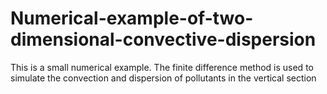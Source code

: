 # Numerical-example-of-two-dimensional-convective-dispersion

This is a small numerical example. The finite difference method is used to simulate the convection and dispersion of pollutants in the vertical section
